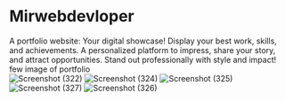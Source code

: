 # Mirwebdevloper
A portfolio website: Your digital showcase! Display your best work, skills, and achievements. A personalized platform to impress, share your story, and attract opportunities. Stand out professionally with style and impact!</br>
few image of portfolio</br>
![Screenshot (322)](https://github.com/mirkashi/Mirwebdevloper/assets/138784444/338b1933-8432-4254-90dd-2c053721d0fc)
![Screenshot (324)](https://github.com/mirkashi/Mirwebdevloper/assets/138784444/2c9a3e9c-299f-4925-8089-e662e7c88cc0)
![Screenshot (325)](https://github.com/mirkashi/Mirwebdevloper/assets/138784444/8cc1aac9-620d-4908-9510-d78f1de609e0)
![Screenshot (327)](https://github.com/mirkashi/Mirwebdevloper/assets/138784444/be7ac8a0-c932-4cbc-9e75-70f1ae4a0721)
![Screenshot (326)](https://github.com/mirkashi/Mirwebdevloper/assets/138784444/9fd1f084-db84-4f16-bb3b-03170f34a5c9)


